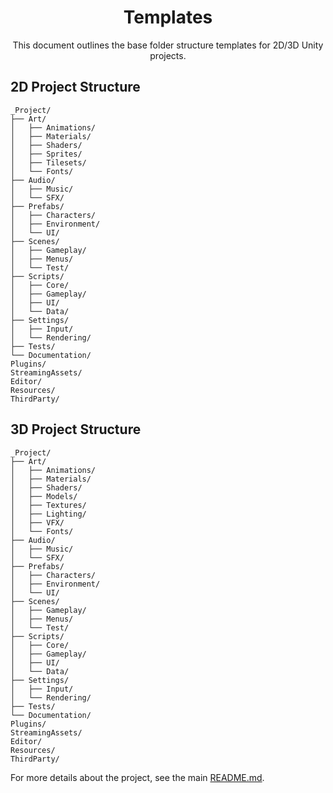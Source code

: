 <div align="center">

# Templates

This document outlines the base folder structure templates for 2D/3D Unity projects.

</div>

## 2D Project Structure

```
_Project/
├── Art/
│   ├── Animations/
│   ├── Materials/
│   ├── Shaders/
│   ├── Sprites/
│   ├── Tilesets/
│   └── Fonts/
├── Audio/
│   ├── Music/
│   └── SFX/
├── Prefabs/
│   ├── Characters/
│   ├── Environment/
│   └── UI/
├── Scenes/
│   ├── Gameplay/
│   ├── Menus/
│   └── Test/
├── Scripts/
│   ├── Core/
│   ├── Gameplay/
│   ├── UI/
│   └── Data/
├── Settings/
│   ├── Input/
│   └── Rendering/
├── Tests/
└── Documentation/
Plugins/
StreamingAssets/
Editor/
Resources/
ThirdParty/
```

## 3D Project Structure

```text
_Project/
├── Art/
│   ├── Animations/
│   ├── Materials/
│   ├── Shaders/
│   ├── Models/
│   ├── Textures/
│   ├── Lighting/
│   ├── VFX/
│   └── Fonts/
├── Audio/
│   ├── Music/
│   └── SFX/
├── Prefabs/
│   ├── Characters/
│   ├── Environment/
│   └── UI/
├── Scenes/
│   ├── Gameplay/
│   ├── Menus/
│   └── Test/
├── Scripts/
│   ├── Core/
│   ├── Gameplay/
│   ├── UI/
│   └── Data/
├── Settings/
│   ├── Input/
│   └── Rendering/
├── Tests/
└── Documentation/
Plugins/
StreamingAssets/
Editor/
Resources/
ThirdParty/
```
For more details about the project, see the main [README.md](../README.md).